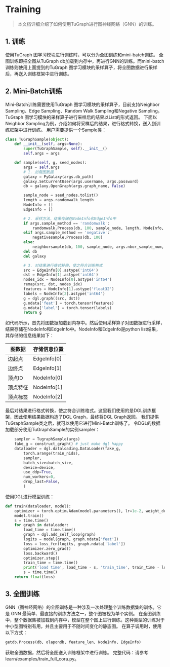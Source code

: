 # Training

> 本文档详细介绍了如何使用TuGraph进行图神经网络（GNN）的训练。

## 1. 训练
使用TuGraph 图学习模块进行训练时，可以分为全图训练和mini-batch训练。
全图训练即把全图从TuGraph db加载到内存中，再进行GNN的训练。而mini-batch训练则使用上面提到的TuGraph 图学习模块的采样算子，将全图数据进行采样后，再送入训练框架中进行训练。
## 2. Mini-Batch训练
Mini-Batch训练需要使用TuGraph 图学习模块的采样算子，目前支持Neighbor Sampling、Edge Sampling、Random Walk Sampling和Negative Sampling。
TuGraph 图学习模块的采样算子进行采样后的结果以List的形式返回。
下面以Neighbor Sampling为例，介绍如何将采样后的结果，进行格式转换，送入到训练框架中进行训练。
用户需要提供一个Sample类：
```python
class TuGraphSample(object):
    def __init__(self, args=None):
        super(TuGraphSample, self).__init__()
        self.args = args

    def sample(self, g, seed_nodes):
        args = self.args
        # 1. 加载图数据
        galaxy = PyGalaxy(args.db_path)
        galaxy.SetCurrentUser(args.username, args.password)
        db = galaxy.OpenGraph(args.graph_name, False)

        sample_node = seed_nodes.tolist()
        length = args.randomwalk_length
        NodeInfo = []
        EdgeInfo = []

        # 2. 采样方法，结果存储在NodeInfo和EdgeInfo中
        if args.sample_method == 'randomwalk':
            randomwalk.Process(db, 100, sample_node, length, NodeInfo, EdgeInfo)
        elif args.sample_method == 'negative':
            negativesample.Process(db, 100)
        else:
            neighborsample(db, 100, sample_node, args.nbor_sample_num, NodeInfo, EdgeInfo)
        del db
        del galaxy

        # 3. 对结果进行格式转换，使之符合训练格式
        src = EdgeInfo[0].astype('int64')
        dst = EdgeInfo[1].astype('int64')
        nodes_idx = NodeInfo[0].astype('int64')
        remap(src, dst, nodes_idx)
        features = NodeInfo[1].astype('float32')
        labels = NodeInfo[2].astype('int64')
        g = dgl.graph((src, dst))
        g.ndata['feat'] = torch.tensor(features)
        g.ndata['label'] = torch.tensor(labels)
        return g
```
如代码所示，首先将图数据加载到内存中。然后使用采样算子对图数据进行采样，结果存储在NodeInfo和EdgeInfo中。NodeInfo和EdgeInfo是python list结果，其存储的信息结果如下：

| 图数据 | 存储信息位置 |
| --- | --- |
| 边起点 | EdgeInfo[0] |
| 边终点 | EdgeInfo[1] |
| 顶点ID | NodeInfo[0] |
| 顶点特征 | NodeInfo[1] |
| 顶点标签 | NodeInfo[2] |

最后对结果进行格式转换，使之符合训练格式。这里我们使用的是DGL训练框架，因此使用结果数据构造了DGL Graph，最终将DGL Graph返回。
我们提供TuGraphSample类之后，就可以使用它进行Mini-Batch训练了。
令DGL的数据加载部分使用TuGraphSample的实例sampler：
```python
    sampler = TugraphSample(args)
    fake_g = construct_graph() # just make dgl happy
    dataloader = dgl.dataloading.DataLoader(fake_g,
        torch.arange(train_nids),
        sampler,
        batch_size=batch_size,
        device=device,
        use_ddp=True,
        num_workers=0,
        drop_last=False,
        )
```
使用DGL进行模型训练：
```python
def train(dataloader, model):
    optimizer = torch.optim.Adam(model.parameters(), lr=1e-2, weight_decay=5e-4)
    model.train()
    s = time.time()
    for graph in dataloader:
        load_time = time.time()
        graph = dgl.add_self_loop(graph)
        logits = model(graph, graph.ndata['feat'])
        loss = loss_fcn(logits, graph.ndata['label'])
        optimizer.zero_grad()
        loss.backward()
        optimizer.step()
        train_time = time.time()
        print('load time', load_time - s, 'train_time', train_time - load_time)
        s = time.time()
    return float(loss)
```

## 3. 全图训练
GNN（图神经网络）的全图训练是一种涉及一次处理整个训练数据集的训练。它是 GNN 最简单、最直接的训练方法之一，整个图被视为单个实例。 在全图训练中，整个数据集被加载到内存中，模型在整个图上进行训练。这种类型的训练对于中小型图特别有用，并且主要用于不随时间变化的静态图。
在算子调用时，使用以下方式：
```python
getdb.Process(db, olapondb, feature_len, NodeInfo, EdgeInfo)
```
获取全图数据，然后将全图送入训练框架中进行训练。
完整代码：请参考learn/examples/train_full_cora.py。
